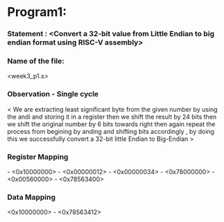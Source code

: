 # Program1:
### Statement : <Convert a 32-bit value from Little Endian to big endian format using RISC-V assembly>

### Name of the file:
<week3_p1.s>

### Observation - Single cycle
 < We are extracting least significant byte from the given number by using the andi and storing it in a register then we shift the result by 24 bits then we shift the original number by 6 bits towards right then again repeat the process from begining by anding and shifting bits accordingly , by doing this we successfully convert a 32-bit little Endian to Big-Endian > 

### Register Mapping 
<x10> - <0x10000000>
<x11> - <0x00000012>
<x12> - <0x00000034>
<x13> - <0x78000000>
<x14> - <0x00560000>
<x15> - <0x78563400>

### Data Mapping

<0x10000000> - <0x78563412>


